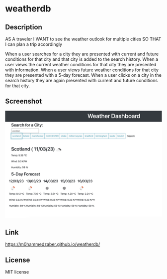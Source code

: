 # weatherdb

## Description

AS A traveler
I WANT to see the weather outlook for multiple cities
SO THAT I can plan a trip accordingly

When a user searches for a city they are presented with current and future conditions for that city and that city is added to the search history. When a user views the current weather conditions for that city they are presented with information. When a user views future weather conditions for that city they are presented with a 5-day forecast. When a user clicks on a city in the search history they are again presented with current and future conditions for that city.

## Screenshot
<img src="assets/images/Screenshot 2023-03-11 at 12.36.46.png" alt="showcase weather">

## Link
https://m0hammedzaber.github.io/weatherdb/

## License
MIT license